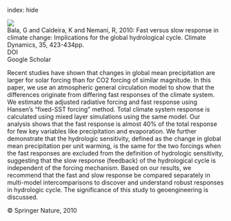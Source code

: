 index: hide

<div class="Citation">
    <div class="Citation-thumb CitationThumb-linked"  data-href="https://doi.org/10.1007/s00382-009-0583-y">
      <img src="https://static.claimspace.cloud/climate-study-static/refs/thumbs/12/Bala_et_al_2010-thumb.png" />
    </div>

  <div class="Citation-body">
    <div class="Citation-text">Bala, G and Caldeira, K and Nemani, R, 2010: Fast versus slow response in climate change: Implications for the global hydrological cycle. <span class="Article-journal">Climate Dynamics, </span><span class="Article-volume">35, </span>423-434pp.</div>
    <div class="Citation-links">
      <div class="CitationLink" data-href="https://doi.org/10.1007/s00382-009-0583-y">
        <div class="CitationLink-icon CitationLink-Doi"></div>
        <div class="CitationLink-text">DOI</div>
      </div>
      <div class="CitationLink" data-href="https://scholar.google.com/scholar?q=10.1007/s00382-009-0583-y">
        <div class="CitationLink-icon CitationLink-Scholar"></div>
        <div class="CitationLink-text">Google Scholar</div>
      </div>
    </div>
  </div>
</div>

Recent studies have shown that changes in global mean precipitation are larger for solar forcing than for CO2 forcing of similar magnitude. In this paper, we use an atmospheric general circulation model to show that the differences originate from differing fast responses of the climate system. We estimate the adjusted radiative forcing and fast response using Hansen’s “fixed-SST forcing” method. Total climate system response is calculated using mixed layer simulations using the same model. Our analysis shows that the fast response is almost 40% of the total response for few key variables like precipitation and evaporation. We further demonstrate that the hydrologic sensitivity, defined as the change in global mean precipitation per unit warming, is the same for the two forcings when the fast responses are excluded from the definition of hydrologic sensitivity, suggesting that the slow response (feedback) of the hydrological cycle is independent of the forcing mechanism. Based on our results, we recommend that the fast and slow response be compared separately in multi-model intercomparisons to discover and understand robust responses in hydrologic cycle. The significance of this study to geoengineering is discussed.

<div class="Citation-copy">
&copy; Springer Nature, 2010
</div>